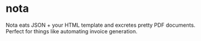 nota
====

Nota eats JSON + your HTML template and excretes pretty PDF documents. Perfect for things like automating invoice generation.

